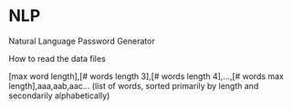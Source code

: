 # NLP
Natural Language Password Generator

How to read the data files

[max word length],[# words length 3],[# words length 4],...,[# words max length],aaa,aab,aac... (list of words, sorted primarily by length and secondarily alphabetically)